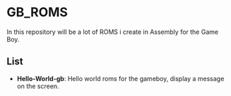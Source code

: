 # GB_ROMS

In this repository will be a lot of ROMS i create in Assembly for the Game Boy.

## List
- **Hello-World-gb**: Hello world roms for the gameboy, display a message on the screen.
